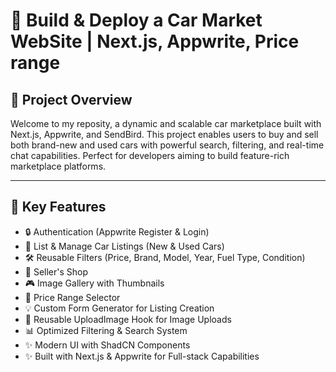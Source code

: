 <h1>🌟 Build & Deploy a Car Market WebSite | Next.js, Appwrite, Price range </h1>


<h2>📌 Project Overview</h2>
Welcome to my reposity, a dynamic and scalable car marketplace built with Next.js, Appwrite, and SendBird. This project enables users to buy and sell both brand-new and used cars with powerful search, filtering, and real-time chat capabilities. Perfect for developers aiming to build feature-rich marketplace platforms.

<hr>

<h2>🌟 Key Features</h2>
<ul>
<li>🔒 Authentication (Appwrite Register & Login)</li>
<li>🚗 List & Manage Car Listings (New & Used Cars)</li>
<li>🛠️ Reusable Filters (Price, Brand, Model, Year, Fuel Type, Condition)</li>
<li>🏢 Seller's Shop</li>
<li>🎮 Image Gallery with Thumbnails</li>
<li>💎 Price Range Selector</li>
<li>💡 Custom Form Generator for Listing Creation</li>
<li>💄 Reusable UploadImage Hook for Image Uploads</li>
<li>📊 Optimized Filtering & Search System</li>
<li>✨ Modern UI with ShadCN Components</li>
<li>✨ Built with Next.js & Appwrite for Full-stack Capabilities</li>
</ul>

